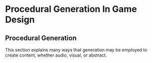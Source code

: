 # Procedural Generation In Game Design

## Procedural Generation

This section explains many ways that generation may be employed to create content, whether audio, visual, or abstract.
